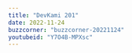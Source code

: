 ```yaml
---
title: "DevKami 201"
date: 2022-11-24
buzzcorner: "buzzcorner-20221124"
youtubeid: "Y7O4B-MPXsc"
---
```

